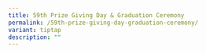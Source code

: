```yaml
---
title: 59th Prize Giving Day & Graduation Ceremony
permalink: /59th-prize-giving-day-graduation-ceremony/
variant: tiptap
description: ""
---
```

